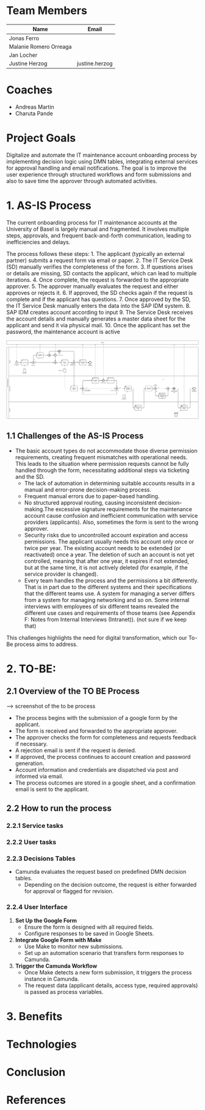 # Team Members

| Name                    | Email          |
|-------------------------|----------------|
| Jonas Ferro             |                |
| Malanie Romero Orreaga  |                |
| Jan Locher              |                |
| Justine Herzog          | justine.herzog		   |

# Coaches

- Andreas Martin  
- Charuta Pande  

# Project Goals

Digitalize and automate the IT maintenance account onboarding process by implementing decision logic using DMN tables, integrating external services for approval handling and email notifications. The goal is to improve the user experience through structured workflows and form submissions and also to save time the approver through automated activities.

# 1. AS-IS Process

The current onboarding process for IT maintenance accounts at the University of Basel is largely manual and fragmented. It involves multiple steps, approvals, and frequent back-and-forth communication, leading to inefficiencies and delays.

The process follows these steps:
	1. The applicant (typically an external partner) submits a request form via email or paper.
	2. The IT Service Desk (SD) manually verifies the completeness of the form.
	3. If questions arises or details are missing, SD contacts the applicant, which can lead to multiple iterations.
	4. Once complete, the request is forwarded to the appropriate approver.
	5. The approver manually evaluates the request and either approves or rejects it.
	6. If approved, the SD checks again if the request is complete and if the applicant has questions. 
	7. Once approved by the SD, the IT Service Desk manually enters the data into the SAP IDM system.
	8. SAP IDM creates account according to input 
	9. The Service Desk receives the account details and manually generates a master data sheet for the applicant and send it via physical mail. 
  	10. Once the applicant has set the password, the maintenance account is active 

![AS-IS Process](AS-IS%20Process.png)

## 1.1 Challenges of the AS-IS Process

- The basic account types do not accommodate those diverse permission requirements, creating frequent mismatches with operational needs. This leads to the situation where permission requests cannot be fully handled through the form, necessitating additional steps via ticketing and the SD.
	- The lack of automation in determining suitable accounts results in a manual and error-prone decision-making process.
	- Frequent manual errors due to paper-based handling.
	- No structured approval routing, causing inconsistent decision-making.The excessive signature requirements for the maintenance account cause confusion and inefficient communication with service providers (applicants). Also, sometimes the form is sent to the wrong approver.
	- Security risks due to uncontrolled account expiration and access permissions. The applicant usually needs this account only once or twice per year. The existing account needs to be extended (or reactivated) once a year. The deletion of such an account is not yet controlled, meaning that after one year, it expires if not extended, but at the same time, it is not actively deleted (for example, if the service provider is changed).
	- Every team handles the process and the permissions a bit differently. That is in part due to the different systems and their specifications that the different teams use. A system for managing a server differs from a system for managing networking and so on. Some internal interviews with employees of six different teams revealed the different use cases and requirements of those teams (see Appendix F: Notes from Internal Interviews (Intranet)).  (not sure if we keep that) 

This challenges highlights the need for digital transformation, which our To-Be process aims to address.



# 2. TO-BE: 

## 2.1 Overview of the TO BE Process 

--> screenshot of the to be process 

- The process begins with the submission of a google form by the applicant.
- The form is received and forwarded to the appropriate approver.
- The approver checks the form for completeness and requests feedback if necessary.
- A rejection email is sent if the request is denied.
- If approved, the process continues to account creation and password generation.
- Account information and credentials are dispatched via post and informed via email.
- The process outcomes are stored in a google sheet, and a confirmation email is sent to the applicant.


## 2.2 How to run the process 
  ### 2.2.1 Service tasks 
  
  ### 2.2.2 User tasks 
  
  ### 2.2.3 Decisions Tables  

- Camunda evaluates the request based on predefined DMN decision tables.
   - Depending on the decision outcome, the request is either forwarded for approval or flagged for revision.
  
### 2.2.4 User Interface 

1. **Set Up the Google Form**  
   - Ensure the form is designed with all required fields.  
   - Configure responses to be saved in Google Sheets.
2. **Integrate Google Form with Make**  
   - Use Make to monitor new submissions.
   - Set up an automation scenario that transfers form responses to Camunda.
3. **Trigger the Camunda Workflow**
   - Once Make detects a new form submission, it triggers the process instance in Camunda.
   - The request data (applicant details, access type, required approvals) is passed as process variables.

# 3. Benefits 

# Technologies 

# Conclusion 

# References 



